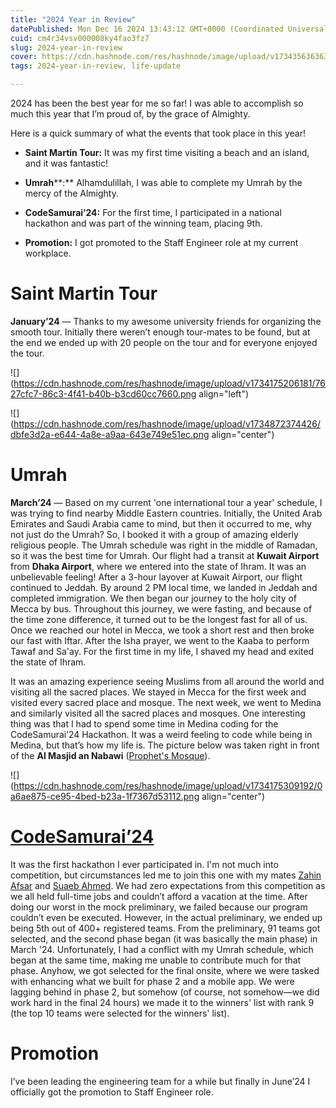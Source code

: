 ```yaml
---
title: "2024 Year in Review"
datePublished: Mon Dec 16 2024 13:43:12 GMT+0000 (Coordinated Universal Time)
cuid: cm4r34vsv000008ky4fao3fz7
slug: 2024-year-in-review
cover: https://cdn.hashnode.com/res/hashnode/image/upload/v1734356363631/e8463120-43b0-47ba-a778-a7090b04cbe2.png
tags: 2024-year-in-review, life-update

---
```


2024 has been the best year for me so far! I was able to accomplish so much this year that I’m proud of, by the grace of Almighty.

Here is a quick summary of what the events that took place in this year!

* **Saint Martin Tour:** It was my first time visiting a beach and an island, and it was fantastic!
    
* **Umrah****:** Alhamdulillah, I was able to complete my Umrah by the mercy of the Almighty.
    
* **CodeSamurai’24:** For the first time, I participated in a national hackathon and was part of the winning team, placing 9th.
    
* **Promotion:** I got promoted to the Staff Engineer role at my current workplace.
    

# Saint Martin Tour

**January’24** — Thanks to my awesome university friends for organizing the smooth tour. Initially there weren’t enough tour-mates to be found, but at the end we ended up with 20 people on the tour and for everyone enjoyed the tour.

![](https://cdn.hashnode.com/res/hashnode/image/upload/v1734175206181/7627cfc7-86c3-4f41-b40b-b3cd60cc7660.png align="left")

![](https://cdn.hashnode.com/res/hashnode/image/upload/v1734872374426/dbfe3d2a-e644-4a8e-a9aa-643e749e51ec.png align="center")

# Umrah

**March’24** — Based on my current 'one international tour a year' schedule, I was trying to find nearby Middle Eastern countries. Initially, the United Arab Emirates and Saudi Arabia came to mind, but then it occurred to me, why not just do the Umrah? So, I booked it with a group of amazing elderly religious people. The Umrah schedule was right in the middle of Ramadan, so it was the best time for Umrah. Our flight had a transit at **Kuwait Airport** from **Dhaka Airport**, where we entered into the state of Ihram. It was an unbelievable feeling! After a 3-hour layover at Kuwait Airport, our flight continued to Jeddah. By around 2 PM local time, we landed in Jeddah and completed immigration. We then began our journey to the holy city of Mecca by bus. Throughout this journey, we were fasting, and because of the time zone difference, it turned out to be the longest fast for all of us. Once we reached our hotel in Mecca, we took a short rest and then broke our fast with Iftar. After the Isha prayer, we went to the Kaaba to perform Tawaf and Sa'ay. For the first time in my life, I shaved my head and exited the state of Ihram.

It was an amazing experience seeing Muslims from all around the world and visiting all the sacred places. We stayed in Mecca for the first week and visited every sacred place and mosque. The next week, we went to Medina and similarly visited all the sacred places and mosques. One interesting thing was that I had to spend some time in Medina coding for the CodeSamurai’24 Hackathon. It was a weird feeling to code while being in Medina, but that’s how my life is. The picture below was taken right in front of the **Al Masjid an Nabawi** ([Prophet's Mosque](https://en.wikipedia.org/wiki/Prophet%27s_Mosque)).

![](https://cdn.hashnode.com/res/hashnode/image/upload/v1734175309192/0a6ae875-ce95-4bed-b23a-1f7367d53112.png align="center")

# [**CodeSamurai’24**](https://www.codesamuraibd.net/)

It was the first hackathon I ever participated in. I'm not much into competition, but circumstances led me to join this one with my mates [Zahin Afsar](https://zahin.netlify.app/) and [Suaeb Ahmed](https://suaebahmed.github.io/my-portfolio/). We had zero expectations from this competition as we all held full-time jobs and couldn’t afford a vacation at the time. After doing our worst in the mock preliminary, we failed because our program couldn’t even be executed. However, in the actual preliminary, we ended up being 5th out of 400+ registered teams. From the preliminary, 91 teams got selected, and the second phase began (it was basically the main phase) in March '24. Unfortunately, I had a conflict with my Umrah schedule, which began at the same time, making me unable to contribute much for that phase. Anyhow, we got selected for the final onsite, where we were tasked with enhancing what we built for phase 2 and a mobile app. We were lagging behind in phase 2, but somehow (of course, not somehow—we did work hard in the final 24 hours) we made it to the winners' list with rank 9 (the top 10 teams were selected for the winners' list).

# **Promotion**

I’ve been leading the engineering team for a while but finally in June’24 I officially got the promotion to Staff Engineer role.